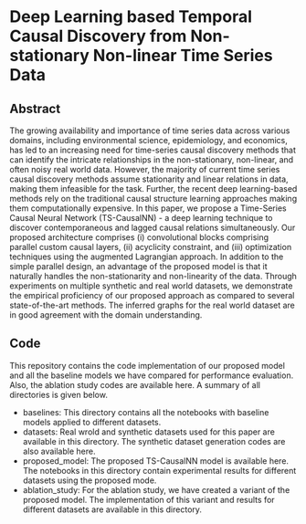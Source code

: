 # Deep Learning based Temporal Causal Discovery from Non-stationary Non-linear Time Series Data

## Abstract 
The growing availability and importance of time series data across various domains, including environmental science, epidemiology, and economics, has led to an increasing need for time-series causal discovery methods that can identify the intricate relationships in the non-stationary, non-linear, and often noisy real world data. However, the majority of current time series causal discovery methods assume stationarity and linear relations in data, making them infeasible for the task. Further, the recent deep learning-based methods rely on the traditional causal structure learning approaches making them computationally expensive. In this paper, we propose a Time-Series Causal Neural Network (TS-CausalNN) - a deep learning technique to discover contemporaneous and lagged causal relations simultaneously. Our proposed architecture comprises (i) convolutional blocks comprising parallel custom causal layers, (ii) acyclicity constraint, and (iii) optimization techniques using the augmented Lagrangian approach. In addition to the simple parallel design, an advantage of the proposed model is that it naturally handles the non-stationarity and non-linearity of the data. Through experiments on multiple synthetic and real world datasets, we demonstrate the empirical proficiency of our proposed approach as compared to several state-of-the-art methods. The inferred graphs for the real world dataset are in good agreement with the domain understanding.

## Code
This repository contains the code implementation of our proposed model and all the baseline models we have compared for performance evaluation. Also, the ablation study codes are available here. A summary of all directories is given below. 

- baselines: This directory contains all the notebooks with baseline models applied to different datasets.  
- datasets: Real wrold and synthetic datasets used for this paper are available in this directory. The synthetic dataset generation codes are also available here.
- proposed_model: The proposed TS-CausalNN model is available here. The notebooks in this directory contain experimental results for different datasets using the proposed mode.
- ablation_study: For the ablation study, we have created a variant of the proposed model. The implementation of this variant and results for different datasets are available in this directory.
